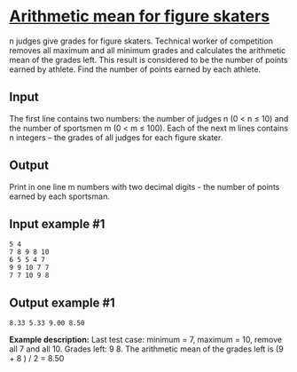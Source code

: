 # [Arithmetic mean for figure skaters](https://www.e-olymp.com/en/contests/9608/problems/84259)
n judges give grades for figure skaters. Technical worker of competition removes all maximum and all minimum grades and calculates the arithmetic mean of the grades left. This result is considered to be the number of points earned by athlete. Find the number of points earned by each athlete.

## Input
The first line contains two numbers: the number of judges n (0 < n ≤ 10) and the number of sportsmen m (0 < m ≤ 100). Each of the next m lines contains n integers – the grades of all judges for each figure skater.

## Output
Print in one line m numbers with two decimal digits - the number of points earned by each sportsman.

## Input example #1
```
5 4
7 8 9 8 10
6 5 5 4 7 
9 9 10 7 7
7 7 10 9 8
```

## Output example #1
```
8.33 5.33 9.00 8.50
```

**Example description:** Last test case: minimum = 7, maximum = 10, remove all 7 and all 10. Grades left: 9 8. The arithmetic mean of the grades left is (9 + 8 ) / 2 = 8.50